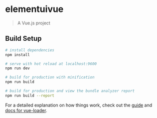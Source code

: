 # elementuivue

> A Vue.js project

## Build Setup

``` bash
# install dependencies
npm install

# serve with hot reload at localhost:9600
npm run dev

# build for production with minification
npm run build

# build for production and view the bundle analyzer report
npm run build --report
```

For a detailed explanation on how things work, check out the [guide](http://vuejs-templates.github.io/webpack/) and [docs for vue-loader](http://vuejs.github.io/vue-loader).
